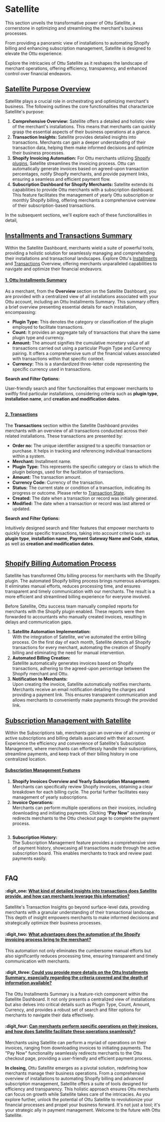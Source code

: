 # Satellite

This section unveils the transformative power of Ottu Satellite, a cornerstone in optimizing and streamlining the merchant's business processes.&#x20;

From providing a panoramic view of installations to automating Shopify billing and enhancing subscription management, Satellite is designed to elevate the Ottu experience.&#x20;

Explore the intricacies of Ottu Satellite as it reshapes the landscape of merchant operations, offering efficiency, transparency, and enhanced control over financial endeavors.

## [**Satellite Purpose Overview**](satellite.md#satellite-purpose-overview)

Satellite plays a crucial role in orchestrating and optimizing merchant's business. The following outlines the core functionalities that characterize Satellite's purpose:

1. **Comprehensive Overview:** Satellite offers a detailed and holistic view of the merchant's installations. This means that merchants can quickly grasp the essential aspects of their business operations at a glance.
2. **Transaction Insights:** Satellite provides detailed insights into transactions. Merchants can gain a deeper understanding of their transaction data, helping them make informed decisions and optimize their business processes.
3. **Shopify Invoicing Automation:** For Ottu merchants utilizing [Shopify plugins](integration.md#enhance-your-shopify-store-with-ottu), Satellite streamlines the invoicing process. Ottu can automatically generate invoices based on agreed-upon transaction percentages, notify Shopify merchants, and provide payment links, ensuring a seamless and efficient payment flow.
4. **Subscription Dashboard for Shopify Merchants:** Satellite extends its capabilities to provide Ottu merchants with a subscription dashboard. This feature facilitates the management of yearly Ottu subscription or monthly Shopify billing, offering merchants a comprehensive overview of their subscription-based transactions.

In the subsequent sections, we'll explore each of these functionalities in detail,

## [Installments and Transactions Summary](satellite.md#installments-and-transactions-summary)

Within the Satellite Dashboard, merchants wield a suite of powerful tools, providing a holistic solution for seamlessly managing and comprehending their installations and transactional landscapes. Explore Ottu's [Installments](satellite.md#id-1.-ottu-installments-summary) and [Transactions](satellite.md#id-2.-transactions) Overview, offering merchants unparalleled capabilities to navigate and optimize their financial endeavors.

#### [**1.** Ottu Installments Summary](satellite.md#1.-ottu-installments-summary)

As a merchant, from the **Overview** section on the Satellite Dashboard, you are provided with a centralized view of all installations associated with your Ottu account, including an Ottu Installments Summary. This summary offers a brief overview presenting essential details for each installation, encompassing:

* **Plugin Type:** This denotes the category or classification of the plugin employed to facilitate transactions.
* **Count:** It provides an aggregate tally of transactions that share the same plugin type and currency.
* **Amount:** The amount signifies the cumulative monetary value of all transactions carried out using a particular Plugin Type and Currency pairing. It offers a comprehensive sum of the financial values associated with transactions within that specific context.
* **Currency:** This is a standardized three-letter code representing the specific currency used in transactions.

**Search and Filter Options:**

User-friendly search and filter functionalities that empower merchants to swiftly find particular installations, considering criteria such as **plugin type**, **installation name**, and **creation and modification dates**.

<figure><img src="../.gitbook/assets/Installments Overview.png" alt=""><figcaption></figcaption></figure>

#### [**2. Transactions**](satellite.md#2.-transactions)

The **Transactions** section within the Satellite Dashboard provides merchants with an overview of all transactions conducted across their related installations. These transactions are presented by:&#x20;

* **Order no:** The unique identifier assigned to a specific transaction or purchase. It helps in tracking and referencing individual transactions within a system.
* **Merchant:** Installment name.
* **Plugin Type:** This represents the specific category or class to which the plugin belongs, used for the facilitation of transactions.
* **Amount:** The transaction amount.
* **Currency Code:** Currency of the transaction.
* **Status:** The current state or condition of a transaction, indicating its progress or outcome. Please refer to [Transaction State](payment-tracking/payment-transactions-states.md).&#x20;
* **Created:** The date when a transaction or record was initially generated.
* **Modified:** The date when a transaction or record was last altered or updated.

**Search and Filter Options:**

Intuitively designed search and filter features that empower merchants to quickly locate specific transactions, taking into account criteria such as **plugin type**, **installation name**, **Payment Gateway Name and Code**, **status**, as well as **creation and modification dates**.

<figure><img src="../.gitbook/assets/Transactions Overview.png" alt=""><figcaption></figcaption></figure>

## [**Shopify Billing Automation Process**](satellite.md#shopify-billing-automation-process)

Satellite has transformed Ottu billing process for merchants with the Shopify plugin. The automated Shopify billing process brings numerous advantages. It eliminates manual efforts, reduces processing time, and ensures transparent and timely communication with our merchants. The result is a more efficient and streamlined billing experience for everyone involved.

Before Satellite, Ottu success team manually compiled reports for merchants with the Shopify plugin enabled. These reports were then forwarded to accountants who manually created invoices, resulting in delays and communication gaps.

1. **Satellite Automation Implementation:**\
   With the integration of Satellite, we've automated the entire billing process. On the first day of each month, Satellite detects all Shopify transactions for every merchant, automating the creation of Shopify billing and eliminating the need for manual intervention.
2. **Automated Billing Creation:**\
   Satellite automatically generates invoices based on Shopify transactions, adhering to the agreed-upon percentage between the Shopify merchant and Ottu.
3. **Notification to Merchants:**\
   Upon creating the invoice, Satellite automatically notifies merchants. Merchants receive an email notification detailing the charges and providing a payment link. This ensures transparent communication and allows merchants to conveniently make payments through the provided link.

## [**Subscription Management with Satellite**](satellite.md#subscription-management-with-satellite)

Within the Subscriptions tab, merchants gain an overview of all running or active subscriptions and billing details associated with their account. Experience the efficiency and convenience of Satellite's Subscription Management, where merchants can effortlessly handle their subscriptions, streamline payments, and keep track of their billing history in one centralized location.

#### [**Subscription Management Features**](satellite.md#subscription-management-features)

1. **Shopify Invoices Overview and Yearly Subscription Management:** \
   Merchants can specifically review Shopify invoices, obtaining a clear breakdown for each billing cycle. The portal further facilitates easy management of yearly subscriptions.
2. **Invoice Operations:**\
   Merchants can perform multiple operations on their invoices, including downloading and initiating payments. Clicking “**Pay Now**” seamlessly redirects merchants to the Ottu checkout page to complete the payment process.

<figure><img src="../.gitbook/assets/Subscription Invoice Operations.png" alt=""><figcaption></figcaption></figure>

3. **Subscription History:**\
   The Subscription Management feature provides a comprehensive view of payment history, showcasing all transactions made through the active subscription board. This enables merchants to track and review past payments easily.

<figure><img src="../.gitbook/assets/Subscription History.png" alt=""><figcaption></figcaption></figure>

## FAQ

#### :digit\_one: [**What kind of detailed insights into transactions does Satellite provide, and how can merchants leverage this information?**](satellite.md#what-kind-of-detailed-insights-into-transactions-does-satellite-provide-and-how-can-merchants-levera)

Satellite's Transaction Insights go beyond surface-level data, providing merchants with a granular understanding of their transactional landscape. This depth of insight empowers merchants to make informed decisions and strategically optimize their business processes.

#### :digit\_two: [What advantages does the automation of the Shopify invoicing process bring to the merchant?](satellite.md#what-advantages-does-the-automation-of-the-shopify-invoicing-process-bring-to-the-merchant)

This automation not only eliminates the cumbersome manual efforts but also significantly reduces processing time, ensuring transparent and timely communication with merchants.

#### :digit\_three:[ **Could you provide more details on the Ottu Installments Summary, especially regarding the criteria covered and the depth of information available?**](satellite.md#could-you-provide-more-details-on-the-ottu-installments-summary-especially-regarding-the-criteria-co)

The Ottu Installments Summary is a feature-rich component within the Satellite Dashboard. It not only presents a centralized view of installations but also delves into critical details such as Plugin Type, Count, Amount, Currency, and provides a robust set of search and filter options for merchants to navigate their data effectively.

#### :digit\_four: [**Can merchants perform specific operations on their invoices, and how does Satellite facilitate these operations seamlessly?**](satellite.md#can-merchants-perform-specific-operations-on-their-invoices-and-how-does-satellite-facilitate-these)

Merchants using Satellite can perform a myriad of operations on their invoices, ranging from downloading invoices to initiating payments. The "Pay Now" functionality seamlessly redirects merchants to the Ottu checkout page, providing a user-friendly and efficient payment process.



**In closing,** Ottu Satellite emerges as a pivotal solution, redefining how merchants manage their business operations. From a comprehensive overview of installations to automating Shopify billing and advanced subscription management, Satellite offers a suite of tools designed for efficiency and transparency. This holistic approach ensures Ottu merchants can focus on growth while Satellite takes care of the intricacies. As you explore further, unlock the potential of Ottu Satellite to revolutionize your financial processes and propel your business forward. It's not just a tool; it's your strategic ally in payment management. Welcome to the future with Ottu Satellite.
